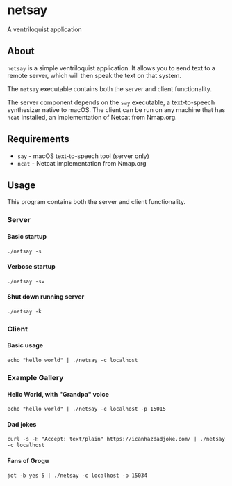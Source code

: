 # netsay

A ventriloquist application

## About

`netsay` is a simple ventriloquist application.  It allows you to send text to
a remote server, which will then speak the text on that system.

The `netsay` executable contains both the server and client functionality.

The server component depends on the `say` executable, a text-to-speech
synthesizer native to macOS. The client can be run on any machine that has
`ncat` installed, an implementation of Netcat from Nmap.org.

## Requirements

- `say` - macOS text-to-speech tool (server only)
- `ncat` - Netcat implementation from Nmap.org

## Usage

This program contains both the server and client functionality.

### Server

#### Basic startup

```shell
./netsay -s
```

#### Verbose startup

```shell
./netsay -sv
```

#### Shut down running server

```shell
./netsay -k
```

### Client

#### Basic usage

```shell
echo "hello world" | ./netsay -c localhost
```

### Example Gallery

#### Hello World, with "Grandpa" voice

```shell
echo "hello world" | ./netsay -c localhost -p 15015
```

#### Dad jokes

```shell
curl -s -H "Accept: text/plain" https://icanhazdadjoke.com/ | ./netsay -c localhost
```

#### Fans of Grogu

```shell
jot -b yes 5 | ./netsay -c localhost -p 15034
```
